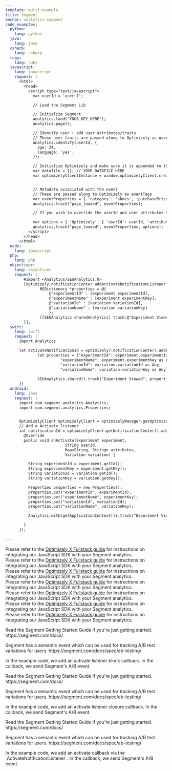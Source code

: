 ```yaml
---
template: multi-example
title: Segment
anchor: analytics-segment
code_examples:
  python:
    lang: python
  java:
    lang: java
  csharp:
    lang: csharp
  ruby:
    lang: ruby
  javascript:
    lang: javascript
    request: |
      <html>
        <head>
          <script type="text/javascript">
            var userId = 'user~1';

            // Load the Segment Lib

            // Initialize Segment
            analytics.load("YOUR_KEY_HERE");
            analytics.page();

            // Identify user + add user attributes/traits
            // These user traits are passed along to Optimizely as user attributes
            analytics.identify(userId, {
              age: 24,
              language: 'yes',
            });

            // Initialize Optimizely and make sure it is appended to the global variable that the Segment integration can use (window.optimizelyClientInstance)
            var datafile = {}; // YOUR DATAFILE HERE
            var optimizelyClientInstance = window.optimizelyClient.createInstance({ datafile: datafile });


            // Metadata associated with the event
            // These are passed along to Optimizely as eventTags
            var eventProperties = { 'category': 'shoes', 'purchasePrice': 42 };
            analytics.track("page_loaded", eventProperties);

            // If you wish to override the userId and user attributes set during the `.identify` call or you don't want to use the `.identify` call you can pass the userId and userAttributes as options to the track call.

            var options = { 'Optimizely': { 'userId': userId, 'attributes': userAttributes } }
            analytics.track("page_loaded", eventProperties, options);
          </script>
        </head>
      </html>
  node:
    lang: javascript
  php:
    lang: php
  objectivec:
    lang: objectivec
    request: |
        #import <Analytics/SEGAnalytics.h>
        [optimizely.notificationCenter addActivateNotificationListener:^(OPTLYExperiment *experiment, NSString *userId, NSDictionary<NSString *,NSString *> *attributes, OPTLYVariation *variation, NSDictionary<NSString *,NSString *> *event) {
               NSDictionary *properties = @{
                   @"experimentId" : [experiment experimentId],
                   @"experimentName" : [experiment experimentKey],
                   @"variationId" : [variation variationId],
                   @"variationName" : [variation variationKey]
                   };
               [[SEGAnalytics sharedAnalytics] track:@"Experiment Viewed" properties:properties];
        }];
  swift:
    lang: swift
    request: |
      import Analytics

      let activateNotificationId = optimizely?.notificationCenter?.addActivateNotificationListener({ (experiment, userId, attributes, variation, logEvent) in
              let properties = ["experimentId": experiment.experimentId as Any,
                        "experimentName": experiment.experimentKey as Any,
                        "variationId": variation.variationId as Any,
                        "variationName": variation.variationKey as Any]
          
              SEGAnalytics.shared().track("Experiment Viewed", properties: properties)
      })
  android:
    lang: java
    request: |
      import com.segment.analytics.Analytics;
      import com.segment.analytics.Properties;


      OptimizelyClient optimizelyClient = optimizelyManager.getOptimizely();
      // Add a Activate listener
      int notificationId = optimizelyClient.getNotificationCenter().addNotificationListener(NotificationCenter.NotificationType.Activate, new ActivateNotificationListener() {
        @Override
        public void onActivate(Experiment experiment,
                          String userId,
                          Map<String, String> attributes,
                          Variation variation) {

          String experimentId = experiment.getId();
          String experimentKey = experiment.getKey();
          String variationId = variation.getId();
          String variationKey = variation.getKey();

          Properties properties = new Properties();
          properties.put("experimentId", experimentId);
          properties.put("experimentName", experimentKey);
          properties.put("variationId", variationId);
          properties.put("variationName", variationKey);

          Analytics.with(getApplicationContext()).track("Experiment Viewed", properties);

        }
      });
      
---
```


<div class="hidden" data-language-content="language" data-language="python">
Please refer to the <a href="https://segment.com/docs/integrations/optimizely/#optimizely-x-fullstack" target="_blank">Optimizely X Fullstack guide</a> for instructions on integrating our JavaScript SDK with your Segment analytics.
</div>

<div class="hidden" data-language-content="language" data-language="java">
Please refer to the <a href="https://segment.com/docs/integrations/optimizely/#optimizely-x-fullstack" target="_blank">Optimizely X Fullstack guide</a> for instructions on integrating our JavaScript SDK with your Segment analytics.
</div>

<div class="hidden" data-language-content="language" data-language="csharp">
Please refer to the <a href="https://segment.com/docs/integrations/optimizely/#optimizely-x-fullstack" target="_blank">Optimizely X Fullstack guide</a> for instructions on integrating our JavaScript SDK with your Segment analytics.
</div>

<div class="hidden" data-language-content="language" data-language="ruby">
Please refer to the <a href="https://segment.com/docs/integrations/optimizely/#optimizely-x-fullstack" target="_blank">Optimizely X Fullstack guide</a> for instructions on integrating our JavaScript SDK with your Segment analytics.
</div>

<div class="hidden" data-language-content="language" data-language="javascript">
Please refer to the <a href="https://segment.com/docs/integrations/optimizely/#optimizely-x-fullstack" target="_blank">Optimizely X Fullstack guide</a> for instructions on integrating our JavaScript SDK with your Segment analytics.
</div>

<div class="hidden" data-language-content="language" data-language="node">
Please refer to the <a href="https://segment.com/docs/integrations/optimizely/#optimizely-x-fullstack" target="_blank">Optimizely X Fullstack guide</a> for instructions on integrating our JavaScript SDK with your Segment analytics.
</div>

<div class="hidden" data-language-content="language" data-language="php">
Please refer to the <a href="https://segment.com/docs/integrations/optimizely/#optimizely-x-fullstack" target="_blank">Optimizely X Fullstack guide</a> for instructions on integrating our JavaScript SDK with your Segment analytics.
</div>

<div class="hidden" data-language-content="language" data-language="objectivec">
<div></div>
<p>Read the Segment Getting Started Guide if you're just getting started.
https://segment.com/docs/</p>

<p>Segment has a semantic event which can be used for tracking A/B test variations for users.
https://segment.com/docs/spec/ab-testing/</p>

<p>In the example code, we add an activate listener block callback. In the callback, we send Segment's A/B event.</p>
</div>

<div class="hidden" data-language-content="language" data-language="swift">
<div></div>
<p>Read the Segment Getting Started Guide if you're just getting started.
https://segment.com/docs/</p>

<p>Segment has a semantic event which can be used for tracking A/B test variations for users.
https://segment.com/docs/spec/ab-testing/</p>

<p>In the example code, we add an activate listener closure callback. In the callback, we send Segment's A/B event.</p>
</div>

<div class="hidden" data-language-content="language" data-language="android">
<div></div>
<p>Read the Segment Getting Started Guide if you're just getting started.
https://segment.com/docs/</p>

<p>Segment has a semantic event which can be used for tracking A/B test variations for users.
https://segment.com/docs/spec/ab-testing/</p>

<p>In the example code, we add an activate callback via the `ActivateNotificationListener`. In the callback, we send Segment's A/B event.</p>
</div>

<br>
